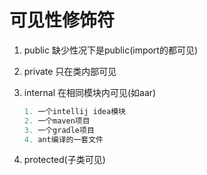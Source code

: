 # 可见性修饰符

1. public 缺少性况下是public(import的都可见)

2. private 只在类内部可见

3. internal 在相同模块内可见(如aar)

   ``` kotlin
   1. 一个intellij idea模块
   2. 一个maven项目
   3. 一个gradle项目
   4. ant编译的一套文件
   ```

4. protected(子类可见)